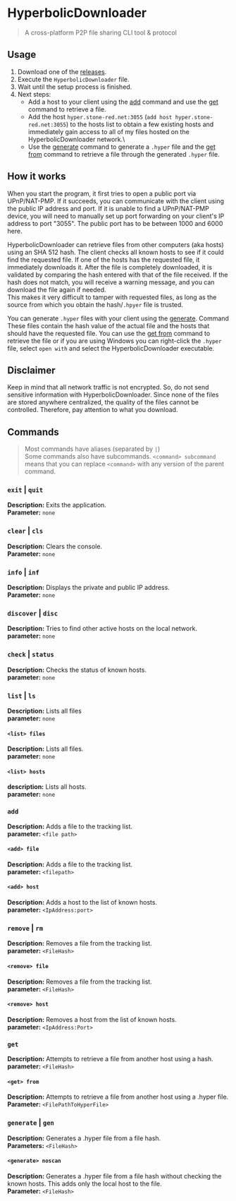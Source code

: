 # HyperbolicDownloader

> A cross-platform P2P file sharing CLI tool & protocol

## Usage

1. Download one of the [releases](https://github.com/Stone-Red-Code/HyperbolicDownloader/releases). 
1. Execute the `HyperbolicDownloader` file.
1. Wait until the setup process is finished.
1. Next steps: 
    - Add a host to your client using the [add](#add) command and use the [get](#get) command to retrieve a file.
    - Add the host `hyper.stone-red.net:3055` (`add host hyper.stone-red.net:3055`) to the hosts list to obtain a few existing hosts and immediately gain access to all of my files hosted on the HyperbolicDownloader network.\
    - Use the [generate](https://github.com/Stone-Red-Code/HyperbolicDownloader#generate) command to generate a `.hyper` file and the [get from](https://github.com/Stone-Red-Code/HyperbolicDownloader#getfrom) command to retrieve a file through the generated `.hyper` file.

## How it works

When you start the program, it first tries to open a public port via UPnP/NAT-PMP. If it succeeds, you can communicate with the client using the public IP address and port.
If it is unable to find a UPnP/NAT-PMP device, you will need to manually set up port forwarding on your client's IP address to port "3055". The public port has to be between 1000 and 6000 here.

HyperbolicDownloader can retrieve files from other computers (aka hosts) using an SHA 512 hash.
The client checks all known hosts to see if it could find the requested file. If one of the hosts has the requested file, it immediately downloads it.
After the file is completely downloaded, it is validated by comparing the hash entered with that of the file received. If the hash does not match, you will receive a warning message, and you can download the file again if needed.\
This makes it very difficult to tamper with requested files, as long as the source from which you obtain the hash/`.hpyer` file is trusted.

You can generate `.hyper` files with your client using the [generate](https://github.com/Stone-Red-Code/HyperbolicDownloader#generate). Command\
These files contain the hash value of the actual file and the hosts that should have the requested file.
You can use the [get from](https://github.com/Stone-Red-Code/HyperbolicDownloader#getfrom) command to retrieve the file or if you are using Windows you can right-click the `.hyper` file, select `open with` and select the HyperbolicDownloader executable.

## Disclaimer

Keep in mind that all network traffic is not encrypted. So, do not send sensitive information with HyperbolicDownloader.
Since none of the files are stored anywhere centralized, the quality of the files cannot be controlled. Therefore, pay attention to what you download.

## Commands

> Most commands have aliases (separated by `|`)\
> Some commands also have subcommands. `<command> subcommand` means that you can replace `<command>` with any version of the parent command.

### `exit` | `quit`

**Description:** Exits the application.\
**Parameter:** `none`

### `clear` | `cls`

**Description:** Clears the console.\
**Parameter:** `none`

### `info` | `inf`

**Description:** Displays the private and public IP address.\
**Parameter:** `none`

### `discover` | `disc`

**Description:** Tries to find other active hosts on the local network.\
**parameter:** `none`

### `check` | `status`

**Description:** Checks the status of known hosts.\
**parameter:** `none`

### `list` | `ls`

**Description:** Lists all files\
**parameter:** `none`

#### `<list> files`

**Description:** Lists all files.\
**parameter:** `none`

#### `<list> hosts`

**description:** Lists all hosts.\
**parameter:** `none`

### `add`

**Description:** Adds a file to the tracking list.\
**parameter:** `<file path>`

#### `<add> file`

**Description:** Adds a file to the tracking list\.\
**parameter:** `<filepath>`

#### `<add> host`

**Description:** Adds a host to the list of known hosts.\
**parameter:** `<IpAddress:port>`

### `remove` | `rm`

**Description:** Removes a file from the tracking list.\
**parameter:** `<FileHash>`

#### `<remove> file`

**Description:** Removes a file from the tracking list.\
**parameter:** `<FileHash>`

#### `<remove> host`

**Description:** Removes a host from the list of known hosts.\
**parameter:** `<IpAddress:Port>`

### `get`

**Description:** Attempts to retrieve a file from another host using a hash.\
**parameter:** `<FileHash>`

<a name="#getfrom"></a>

#### `<get> from`

**Description:** Attempts to retrieve a file from another host using a .hyper file.\
**Parameter:** `<FilePathToHyperFile>`

<a name="#generate"></a>

### `generate` | `gen`

**Description:** Generates a .hyper file from a file hash.\
**Parameters:** `<FileHash>`

#### `<generate> noscan`

**Description:** Generates a .hyper file from a file hash without checking the known hosts. This adds only the local host to the file.\
**Parameter:** `<FileHash>`
